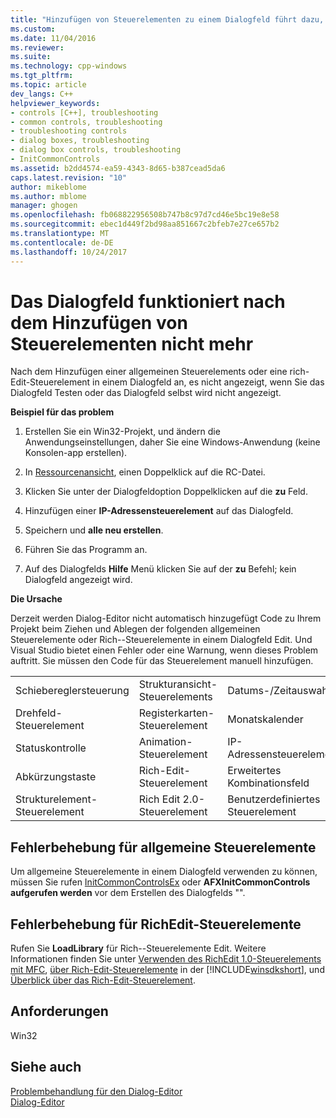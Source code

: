 ```yaml
---
title: "Hinzufügen von Steuerelementen zu einem Dialogfeld führt dazu, dass das Dialogfeld nicht mehr funktioniert | Microsoft Docs"
ms.custom: 
ms.date: 11/04/2016
ms.reviewer: 
ms.suite: 
ms.technology: cpp-windows
ms.tgt_pltfrm: 
ms.topic: article
dev_langs: C++
helpviewer_keywords:
- controls [C++], troubleshooting
- common controls, troubleshooting
- troubleshooting controls
- dialog boxes, troubleshooting
- dialog box controls, troubleshooting
- InitCommonControls
ms.assetid: b2dd4574-ea59-4343-8d65-b387cead5da6
caps.latest.revision: "10"
author: mikeblome
ms.author: mblome
manager: ghogen
ms.openlocfilehash: fb068822956508b747b8c97d7cd46e5bc19e8e58
ms.sourcegitcommit: ebec1d449f2bd98aa851667c2bfeb7e27ce657b2
ms.translationtype: MT
ms.contentlocale: de-DE
ms.lasthandoff: 10/24/2017
---
```

# <a name="adding-controls-to-a-dialog-causes-the-dialog-to-no-longer-function"></a>Das Dialogfeld funktioniert nach dem Hinzufügen von Steuerelementen nicht mehr
Nach dem Hinzufügen einer allgemeinen Steuerelements oder eine rich-Edit-Steuerelement in einem Dialogfeld an, es nicht angezeigt, wenn Sie das Dialogfeld Testen oder das Dialogfeld selbst wird nicht angezeigt.  
  
 **Beispiel für das problem**  
  
1.  Erstellen Sie ein Win32-Projekt, und ändern die Anwendungseinstellungen, daher Sie eine Windows-Anwendung (keine Konsolen-app erstellen).  
  
2.  In [Ressourcenansicht](../windows/resource-view-window.md), einen Doppelklick auf die RC-Datei.  
  
3.  Klicken Sie unter der Dialogfeldoption Doppelklicken auf die **zu** Feld.  
  
4.  Hinzufügen einer **IP-Adressensteuerelement** auf das Dialogfeld.  
  
5.  Speichern und **alle neu erstellen**.  
  
6.  Führen Sie das Programm an.  
  
7.  Auf des Dialogfelds **Hilfe** Menü klicken Sie auf der **zu** Befehl; kein Dialogfeld angezeigt wird.  
  
 **Die Ursache**  
  
 Derzeit werden Dialog-Editor nicht automatisch hinzugefügt Code zu Ihrem Projekt beim Ziehen und Ablegen der folgenden allgemeinen Steuerelemente oder Rich--Steuerelemente in einem Dialogfeld Edit. Und Visual Studio bietet einen Fehler oder eine Warnung, wenn dieses Problem auftritt. Sie müssen den Code für das Steuerelement manuell hinzufügen.  
  
||||  
|-|-|-|  
|Schiebereglersteuerung|Strukturansicht-Steuerelements|Datums-/Zeitauswahl|  
|Drehfeld-Steuerelement|Registerkarten-Steuerelement|Monatskalender|  
|Statuskontrolle|Animation-Steuerelement|IP-Adressensteuerelement|  
|Abkürzungstaste|Rich-Edit-Steuerelement|Erweitertes Kombinationsfeld|  
|Strukturelement-Steuerelement|Rich Edit 2.0-Steuerelement|Benutzerdefiniertes Steuerelement|  
  
## <a name="the-fix-for-common-controls"></a>Fehlerbehebung für allgemeine Steuerelemente  
 Um allgemeine Steuerelemente in einem Dialogfeld verwenden zu können, müssen Sie rufen [InitCommonControlsEx](http://msdn.microsoft.com/library/windows/desktop/bb775697) oder **AFXInitCommonControls aufgerufen werden** vor dem Erstellen des Dialogfelds "".  
  
## <a name="the-fix-for-richedit-controls"></a>Fehlerbehebung für RichEdit-Steuerelemente  
 Rufen Sie **LoadLibrary** für Rich--Steuerelemente Edit. Weitere Informationen finden Sie unter [Verwenden des RichEdit 1.0-Steuerelements mit MFC](../windows/using-the-richedit-1-0-control-with-mfc.md), [über Rich-Edit-Steuerelemente](http://msdn.microsoft.com/library/windows/desktop/bb787873) in der [!INCLUDE[winsdkshort](../atl-mfc-shared/reference/includes/winsdkshort_md.md)], und [Überblick über das Rich-Edit-Steuerelement](../mfc/overview-of-the-rich-edit-control.md).  
  
## <a name="requirements"></a>Anforderungen  
 Win32  
  
## <a name="see-also"></a>Siehe auch  
 [Problembehandlung für den Dialog-Editor](../windows/troubleshooting-the-dialog-editor.md)   
 [Dialog-Editor](../windows/dialog-editor.md)

